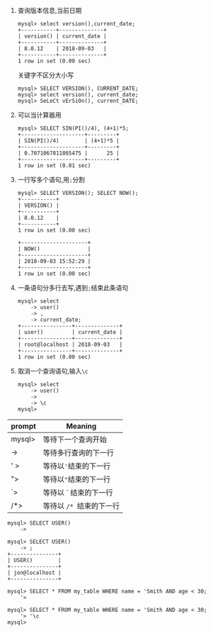 1. 查询版本信息,当前日期

	```
	mysql> select version(),current_date;
	+-----------+--------------+
	| version() | current_date |
	+-----------+--------------+
	| 8.0.12    | 2018-09-03   |
	+-----------+--------------+
	1 row in set (0.00 sec)
	```
	
	关键字不区分大小写

	```
	mysql> SELECT VERSION(), CURRENT_DATE;
	mysql> select version(), current_date;
	mysql> SeLeCt vErSiOn(), current_DATE;
	```
	
2. 可以当计算器用

	```
	mysql> SELECT SIN(PI()/4), (4+1)*5;
	+--------------------+---------+
	| SIN(PI()/4)        | (4+1)*5 |
	+--------------------+---------+
	| 0.7071067811865475 |      25 |
	+--------------------+---------+
	1 row in set (0.01 sec)
	```
3. 一行写多个语句,用`;`分割

	```
	mysql> SELECT VERSION(); SELECT NOW();
	+-----------+
	| VERSION() |
	+-----------+
	| 8.0.12    |
	+-----------+
	1 row in set (0.00 sec)
	
	+---------------------+
	| NOW()               |
	+---------------------+
	| 2018-09-03 15:52:29 |
	+---------------------+
	1 row in set (0.00 sec)
	```
4. 一条语句分多行去写,遇到`;`结束此条语句

	```
	mysql> select
	    -> user()
	    -> ,
	    -> current_date;
	+----------------+--------------+
	| user()         | current_date |
	+----------------+--------------+
	| root@localhost | 2018-09-03   |
	+----------------+--------------+
	1 row in set (0.00 sec)
	```
5. 取消一个查询语句,输入`\c`
	
	```
	mysql> select
	    -> user()
	    ->
	    -> \c
	mysql>
	```
	
prompt | Meaning
-------|-------
mysql> | 等待下一个查询开始
->     | 等待多行查询的下一行
' >    | 等待以`'`结束的下一行
">     | 等待以`"`结束的下一行
\`>    | 等待以 \` 结束的下一行
/*>    | 等待以 `/* `结束的下一行


```
mysql> SELECT USER()
    ->
```	


```
mysql> SELECT USER()
    -> ;
+---------------+
| USER()        |
+---------------+
| jon@localhost |
+---------------+
```

```
mysql> SELECT * FROM my_table WHERE name = 'Smith AND age < 30;
    '>
```	

```
mysql> SELECT * FROM my_table WHERE name = 'Smith AND age < 30;
    '> '\c
mysql>
```


	